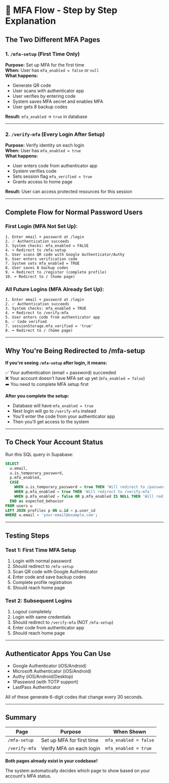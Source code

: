 # 🔐 MFA Flow - Step by Step Explanation

## The Two Different MFA Pages

### 1. `/mfa-setup` (First Time Only)
**Purpose:** Set up MFA for the first time  
**When:** User has `mfa_enabled = false` or `null`  
**What happens:**
- Generate QR code
- User scans with authenticator app
- User verifies by entering code
- System saves MFA secret and enables MFA
- User gets 8 backup codes

**Result:** `mfa_enabled` → `true` in database

---

### 2. `/verify-mfa` (Every Login After Setup)
**Purpose:** Verify identity on each login  
**When:** User has `mfa_enabled = true`  
**What happens:**
- User enters code from authenticator app
- System verifies code
- Sets session flag `mfa_verified = true`
- Grants access to home page

**Result:** User can access protected resources for this session

---

## Complete Flow for Normal Password Users

### First Login (MFA Not Set Up):
```
1. Enter email + password at /login
2. ✅ Authentication succeeds
3. System checks: mfa_enabled = FALSE
4. ➡️ Redirect to /mfa-setup
5. User scans QR code with Google Authenticator/Authy
6. User enters verification code
7. System sets mfa_enabled = TRUE
8. User saves 8 backup codes
9. ➡️ Redirect to /register (complete profile)
10. ➡️ Redirect to / (home page)
```

### All Future Logins (MFA Already Set Up):
```
1. Enter email + password at /login
2. ✅ Authentication succeeds
3. System checks: mfa_enabled = TRUE
4. ➡️ Redirect to /verify-mfa
5. User enters code from authenticator app
6. ✅ Code verified
7. sessionStorage.mfa_verified = 'true'
8. ➡️ Redirect to / (home page)
```

---

## Why You're Being Redirected to /mfa-setup

**If you're seeing `/mfa-setup` after login, it means:**

✅ Your authentication (email + password) succeeded  
❌ Your account doesn't have MFA set up yet (`mfa_enabled = false`)  
➡️ You need to complete MFA setup first

**After you complete the setup:**
- Database will have `mfa_enabled = true`
- Next login will go to `/verify-mfa` instead
- You'll enter the code from your authenticator app
- Then you'll get access to the system

---

## To Check Your Account Status

Run this SQL query in Supabase:

```sql
SELECT 
  u.email,
  u.is_temporary_password,
  p.mfa_enabled,
  CASE 
    WHEN u.is_temporary_password = true THEN 'Will redirect to /password'
    WHEN p.mfa_enabled = true THEN 'Will redirect to /verify-mfa'
    WHEN p.mfa_enabled = false OR p.mfa_enabled IS NULL THEN 'Will redirect to /mfa-setup'
  END as expected_behavior
FROM users u
LEFT JOIN profiles p ON u.id = p.user_id
WHERE u.email = 'your-email@example.com';
```

---

## Testing Steps

### Test 1: First Time MFA Setup
1. Login with normal password
2. Should redirect to `/mfa-setup`
3. Scan QR code with Google Authenticator
4. Enter code and save backup codes
5. Complete profile registration
6. Should reach home page

### Test 2: Subsequent Logins
1. Logout completely
2. Login with same credentials
3. Should redirect to `/verify-mfa` (NOT `/mfa-setup`)
4. Enter code from authenticator app
5. Should reach home page

---

## Authenticator Apps You Can Use

- Google Authenticator (iOS/Android)
- Microsoft Authenticator (iOS/Android)
- Authy (iOS/Android/Desktop)
- 1Password (with TOTP support)
- LastPass Authenticator

All of these generate 6-digit codes that change every 30 seconds.

---

## Summary

| Page | Purpose | When Shown |
|------|---------|------------|
| `/mfa-setup` | Set up MFA for first time | `mfa_enabled = false` |
| `/verify-mfa` | Verify MFA on each login | `mfa_enabled = true` |

**Both pages already exist in your codebase!**

The system automatically decides which page to show based on your account's MFA status.






